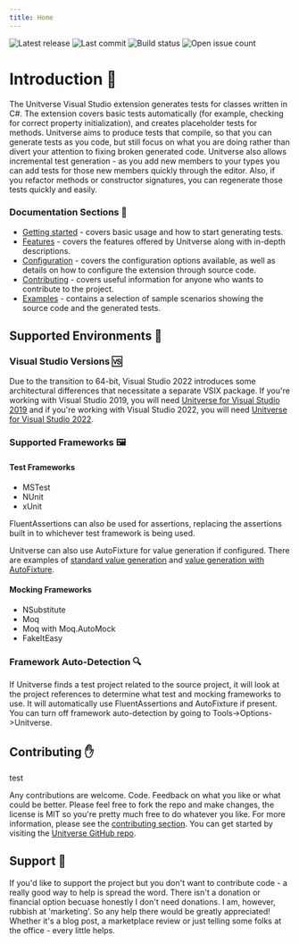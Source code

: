 ```yaml
---
title: Home
---
```

![Latest release](https://img.shields.io/github/v/release/mattwhitfield/Unitverse?color=00A000) ![Last commit](https://img.shields.io/github/last-commit/mattwhitfield/Unitverse?color=00A000) ![Build status](https://img.shields.io/github/workflow/status/mattwhitfield/Unitverse/Extension%20build) ![Open issue count](https://img.shields.io/github/issues/mattwhitfield/Unitverse)

# Introduction 👀
The Unitverse Visual Studio extension generates tests for classes written in C#. The extension covers basic tests automatically (for example, checking for correct property initialization), and creates placeholder tests for methods. Unitverse aims to produce tests that compile, so that you can generate tests as you code, but still focus on what you are doing rather than divert your attention to fixing broken generated code. Unitverse also allows incremental test generation - as you add new members to your types you can add tests for those new members quickly through the editor. Also, if you refactor methods or constructor signatures, you can regenerate those tests quickly and easily.

### Documentation Sections 📖

* [Getting started](gettingstarted.md) - covers basic usage and how to start generating tests.
* [Features](features.md) - covers the features offered by Unitverse along with in-depth descriptions.
* [Configuration](configuration.md) - covers the configuration options available, as well as details on how to configure the extension through source code.
* [Contributing](contributing.md) - covers useful information for anyone who wants to contribute to the project.
* [Examples](examples/index.md) - contains a selection of sample scenarios showing the source code and the generated tests.

## Supported Environments 🌳

### Visual Studio Versions 🆚
Due to the transition to 64-bit, Visual Studio 2022 introduces some architectural differences that necessitate a separate VSIX package. If you're working with Visual Studio 2019, you will need [Unitverse for Visual Studio 2019](https://marketplace.visualstudio.com/items?itemName=MattWhitfield.Unitverse) and if you're working with Visual Studio 2022, you will need [Unitverse for Visual Studio 2022](https://marketplace.visualstudio.com/items?itemName=MattWhitfield.UnitverseVS2022).

### Supported Frameworks 🖼
#### Test Frameworks

* MSTest 
* NUnit 
* xUnit 

FluentAssertions can also be used for assertions, replacing the assertions built in to whichever test framework is being used.

Unitverse can also use AutoFixture for value generation if configured. There are examples of [standard value generation](examples/ValueGeneration.md) and [value generation with AutoFixture](examples/ValueGenerationWithAutoFixture.md).

#### Mocking Frameworks 

* NSubstitute 
* Moq 
* Moq with Moq.AutoMock
* FakeItEasy 

### Framework Auto-Detection 🔍

If Unitverse finds a test project related to the source project, it will look at the project references to determine what test and mocking frameworks to use. It will automatically use FluentAssertions and AutoFixture if present. You can turn off framework auto-detection by going to Tools->Options->Unitverse.

## Contributing ✋

test

Any contributions are welcome. Code. Feedback on what you like or what could be better. Please feel free to fork the repo and make changes, the license is MIT so you're pretty much free to do whatever you like. For more information, please see the [contributing section](contributing.md). You can get started by visiting the [Unitverse GitHub repo](https://github.com/mattwhitfield/Unitverse).

## Support 🤝

If you'd like to support the project but you don't want to contribute code - a really good way to help is spread the word. There isn't a donation or financial option becuase honestly I don't need donations. I am, however, rubbish at 'marketing'. So any help there would be greatly appreciated! Whether it's a blog post, a marketplace review or just telling some folks at the office - every little helps.